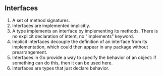 ## Interfaces

1. A set of method signatures.
2. Interfaces are implemented implicitly.
3. A type implements an interface by implementing its methods. There is no explicit declaration of intent, no "implements" keyword.
4. Implicit interfaces decouple the definition of an interface from its implementation, which could then appear in any package without prearrangement.
5. Interfaces in Go provide a way to specify the behavior of an object: if something can do this, then it can be used here.
6. Interfaces are types that just declare behavior.
